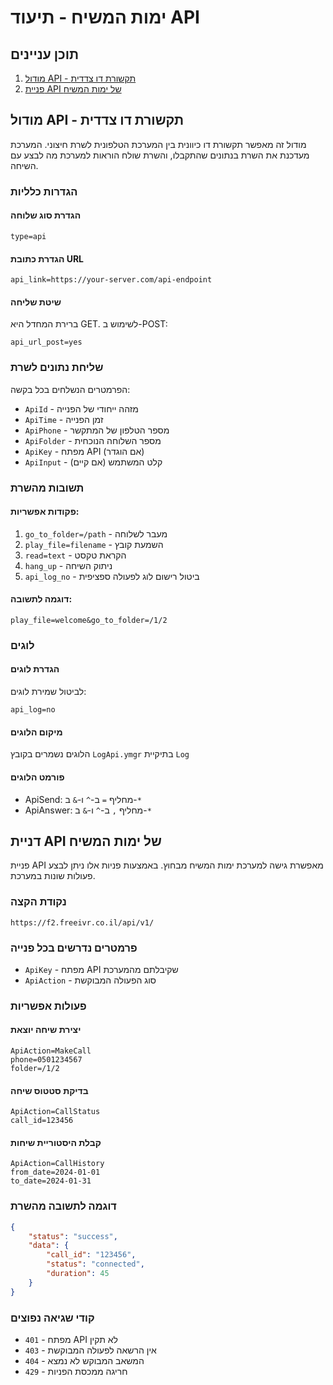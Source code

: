 # ימות המשיח - תיעוד API

## תוכן עניינים
1. [מודול API - תקשורת דו צדדית](#מודול-api---תקשורת-דו-צדדית)
2. [פניית API של ימות המשיח](#פניית-api-של-ימות-המשיח)

## מודול API - תקשורת דו צדדית

מודול זה מאפשר תקשורת דו כיוונית בין המערכת הטלפונית לשרת חיצוני. המערכת מעדכנת את השרת בנתונים שהתקבלו, והשרת שולח הוראות למערכת מה לבצע עם השיחה.

### הגדרות כלליות

#### הגדרת סוג שלוחה
```
type=api
```

#### הגדרת כתובת URL
```
api_link=https://your-server.com/api-endpoint
```

#### שיטת שליחה
ברירת המחדל היא GET. לשימוש ב-POST:
```
api_url_post=yes
```

### שליחת נתונים לשרת

הפרמטרים הנשלחים בכל בקשה:
- `ApiId` - מזהה ייחודי של הפנייה
- `ApiTime` - זמן הפנייה
- `ApiPhone` - מספר הטלפון של המתקשר
- `ApiFolder` - מספר השלוחה הנוכחית
- `ApiKey` - מפתח API (אם הוגדר)
- `ApiInput` - קלט המשתמש (אם קיים)

### תשובות מהשרת

#### פקודות אפשריות:
1. `go_to_folder=/path` - מעבר לשלוחה
2. `play_file=filename` - השמעת קובץ
3. `read=text` - הקראת טקסט
4. `hang_up` - ניתוק השיחה
5. `api_log_no` - ביטול רישום לוג לפעולה ספציפית

#### דוגמה לתשובה:
```
play_file=welcome&go_to_folder=/1/2
```

### לוגים

#### הגדרת לוגים
לביטול שמירת לוגים:
```
api_log=no
```

#### מיקום הלוגים
הלוגים נשמרים בקובץ `LogApi.ymgr` בתיקיית `Log`

#### פורמט הלוגים
- ApiSend: מחליף `=` ב-`^` ו-`&` ב-`*`
- ApiAnswer: מחליף `,` ב-`^` ו-`&` ב-`*`

## דניית API של ימות המשיח

פניית API מאפשרת גישה למערכת ימות המשיח מבחוץ. באמצעות פניות אלו ניתן לבצע פעולות שונות במערכת.

### נקודת הקצה
```
https://f2.freeivr.co.il/api/v1/
```

### פרמטרים נדרשים בכל פנייה
- `ApiKey` - מפתח API שקיבלתם מהמערכת
- `ApiAction` - סוג הפעולה המבוקשת

### פעולות אפשריות

#### יצירת שיחה יוצאת
```
ApiAction=MakeCall
phone=0501234567
folder=/1/2
```

#### בדיקת סטטוס שיחה
```
ApiAction=CallStatus
call_id=123456
```

#### קבלת היסטוריית שיחות
```
ApiAction=CallHistory
from_date=2024-01-01
to_date=2024-01-31
```

### דוגמה לתשובה מהשרת
```json
{
    "status": "success",
    "data": {
        "call_id": "123456",
        "status": "connected",
        "duration": 45
    }
}
```

### קודי שגיאה נפוצים
- `401` - מפתח API לא תקין
- `403` - אין הרשאה לפעולה המבוקשת
- `404` - המשאב המבוקש לא נמצא
- `429` - חריגה ממכסת הפניות 